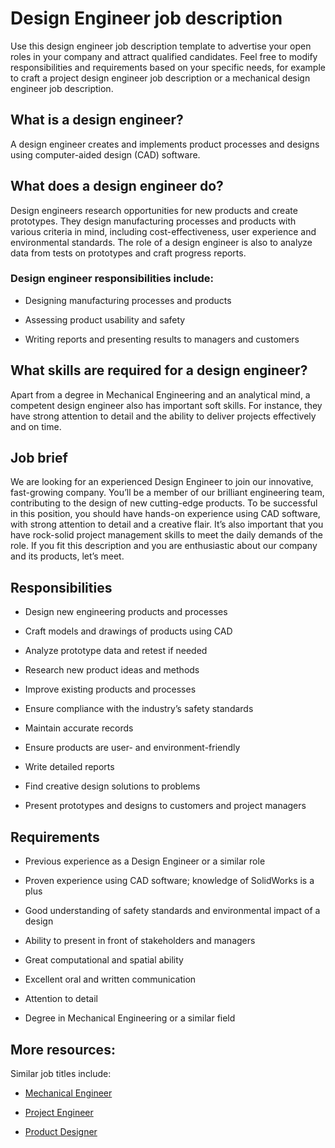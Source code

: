 # Design Engineer job description
Use this design engineer job description template to advertise your open roles in your company and attract qualified candidates. Feel free to modify responsibilities and requirements based on your specific needs, for example to craft a project design engineer job description or a mechanical design engineer job description.


## What is a design engineer?
A design engineer creates and implements product processes and designs using computer-aided design (CAD) software.


## What does a design engineer do?
Design engineers research opportunities for new products and create prototypes. They design manufacturing processes and products with various criteria in mind, including cost-effectiveness, user experience and environmental standards. The role of a design engineer is also to analyze data from tests on prototypes and craft progress reports.
### Design engineer responsibilities include:
* Designing manufacturing processes and products

* Assessing product usability and safety

* Writing reports and presenting results to managers and customers

## What skills are required for a design engineer?
Apart from a degree in Mechanical Engineering and an analytical mind, a competent design engineer also has important soft skills. For instance, they have strong attention to detail and the ability to deliver projects effectively and on time.


## Job brief

We are looking for an experienced Design Engineer to join our innovative, fast-growing company.
You’ll be a member of our brilliant engineering team, contributing to the design of new cutting-edge products. To be successful in this position, you should have hands-on experience using CAD software, with strong attention to detail and a creative flair. It’s also important that you have rock-solid project management skills to meet the daily demands of the role.
If you fit this description and you are enthusiastic about our company and its products, let’s meet.


## Responsibilities

* Design new engineering products and processes

* Craft models and drawings of products using CAD

* Analyze prototype data and retest if needed

* Research new product ideas and methods

* Improve existing products and processes

* Ensure compliance with the industry’s safety standards

* Maintain accurate records

* Ensure products are user- and environment-friendly

* Write detailed reports

* Find creative design solutions to problems

* Present prototypes and designs to customers and project managers


## Requirements

* Previous experience as a Design Engineer or a similar role

* Proven experience using CAD software; knowledge of SolidWorks is a plus

* Good understanding of safety standards and environmental impact of a design

* Ability to present in front of stakeholders and managers

* Great computational and spatial ability

* Excellent oral and written communication

* Attention to detail

* Degree in Mechanical Engineering or a similar field

## More resources:
Similar job titles include:
* <a href="https://resources.workable.com/mechanical-engineer-job-description">Mechanical Engineer</a>

* <a href="https://resources.workable.com/project-engineer-job-description">Project Engineer</a>

* <a href="https://resources.workable.com/product-designer-job-description">Product Designer</a>
